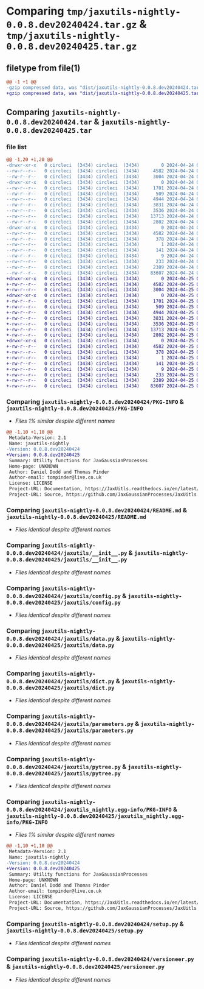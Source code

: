 # Comparing `tmp/jaxutils-nightly-0.0.8.dev20240424.tar.gz` & `tmp/jaxutils-nightly-0.0.8.dev20240425.tar.gz`

## filetype from file(1)

```diff
@@ -1 +1 @@
-gzip compressed data, was "dist/jaxutils-nightly-0.0.8.dev20240424.tar", last modified: Wed Apr 24 00:06:39 2024, max compression
+gzip compressed data, was "dist/jaxutils-nightly-0.0.8.dev20240425.tar", last modified: Thu Apr 25 00:06:45 2024, max compression
```

## Comparing `jaxutils-nightly-0.0.8.dev20240424.tar` & `jaxutils-nightly-0.0.8.dev20240425.tar`

### file list

```diff
@@ -1,20 +1,20 @@
-drwxr-xr-x   0 circleci  (3434) circleci  (3434)        0 2024-04-24 00:06:39.637391 jaxutils-nightly-0.0.8.dev20240424/
--rw-r--r--   0 circleci  (3434) circleci  (3434)     4582 2024-04-24 00:06:39.637391 jaxutils-nightly-0.0.8.dev20240424/PKG-INFO
--rw-r--r--   0 circleci  (3434) circleci  (3434)     3004 2024-04-24 00:06:32.000000 jaxutils-nightly-0.0.8.dev20240424/README.md
-drwxr-xr-x   0 circleci  (3434) circleci  (3434)        0 2024-04-24 00:06:39.641391 jaxutils-nightly-0.0.8.dev20240424/jaxutils/
--rw-r--r--   0 circleci  (3434) circleci  (3434)     1701 2024-04-24 00:06:32.000000 jaxutils-nightly-0.0.8.dev20240424/jaxutils/__init__.py
--rw-r--r--   0 circleci  (3434) circleci  (3434)      509 2024-04-24 00:06:39.641391 jaxutils-nightly-0.0.8.dev20240424/jaxutils/_version.py
--rw-r--r--   0 circleci  (3434) circleci  (3434)     4944 2024-04-24 00:06:32.000000 jaxutils-nightly-0.0.8.dev20240424/jaxutils/config.py
--rw-r--r--   0 circleci  (3434) circleci  (3434)     3831 2024-04-24 00:06:32.000000 jaxutils-nightly-0.0.8.dev20240424/jaxutils/data.py
--rw-r--r--   0 circleci  (3434) circleci  (3434)     3536 2024-04-24 00:06:32.000000 jaxutils-nightly-0.0.8.dev20240424/jaxutils/dict.py
--rw-r--r--   0 circleci  (3434) circleci  (3434)    13713 2024-04-24 00:06:32.000000 jaxutils-nightly-0.0.8.dev20240424/jaxutils/parameters.py
--rw-r--r--   0 circleci  (3434) circleci  (3434)     2802 2024-04-24 00:06:32.000000 jaxutils-nightly-0.0.8.dev20240424/jaxutils/pytree.py
-drwxr-xr-x   0 circleci  (3434) circleci  (3434)        0 2024-04-24 00:06:39.637391 jaxutils-nightly-0.0.8.dev20240424/jaxutils_nightly.egg-info/
--rw-r--r--   0 circleci  (3434) circleci  (3434)     4582 2024-04-24 00:06:39.000000 jaxutils-nightly-0.0.8.dev20240424/jaxutils_nightly.egg-info/PKG-INFO
--rw-r--r--   0 circleci  (3434) circleci  (3434)      378 2024-04-24 00:06:39.000000 jaxutils-nightly-0.0.8.dev20240424/jaxutils_nightly.egg-info/SOURCES.txt
--rw-r--r--   0 circleci  (3434) circleci  (3434)        1 2024-04-24 00:06:39.000000 jaxutils-nightly-0.0.8.dev20240424/jaxutils_nightly.egg-info/dependency_links.txt
--rw-r--r--   0 circleci  (3434) circleci  (3434)      141 2024-04-24 00:06:39.000000 jaxutils-nightly-0.0.8.dev20240424/jaxutils_nightly.egg-info/requires.txt
--rw-r--r--   0 circleci  (3434) circleci  (3434)        9 2024-04-24 00:06:39.000000 jaxutils-nightly-0.0.8.dev20240424/jaxutils_nightly.egg-info/top_level.txt
--rw-r--r--   0 circleci  (3434) circleci  (3434)      233 2024-04-24 00:06:39.637391 jaxutils-nightly-0.0.8.dev20240424/setup.cfg
--rw-r--r--   0 circleci  (3434) circleci  (3434)     2389 2024-04-24 00:06:32.000000 jaxutils-nightly-0.0.8.dev20240424/setup.py
--rw-r--r--   0 circleci  (3434) circleci  (3434)    83607 2024-04-24 00:06:32.000000 jaxutils-nightly-0.0.8.dev20240424/versioneer.py
+drwxr-xr-x   0 circleci  (3434) circleci  (3434)        0 2024-04-25 00:06:45.062006 jaxutils-nightly-0.0.8.dev20240425/
+-rw-r--r--   0 circleci  (3434) circleci  (3434)     4582 2024-04-25 00:06:45.062006 jaxutils-nightly-0.0.8.dev20240425/PKG-INFO
+-rw-r--r--   0 circleci  (3434) circleci  (3434)     3004 2024-04-25 00:06:37.000000 jaxutils-nightly-0.0.8.dev20240425/README.md
+drwxr-xr-x   0 circleci  (3434) circleci  (3434)        0 2024-04-25 00:06:45.066006 jaxutils-nightly-0.0.8.dev20240425/jaxutils/
+-rw-r--r--   0 circleci  (3434) circleci  (3434)     1701 2024-04-25 00:06:37.000000 jaxutils-nightly-0.0.8.dev20240425/jaxutils/__init__.py
+-rw-r--r--   0 circleci  (3434) circleci  (3434)      509 2024-04-25 00:06:45.066006 jaxutils-nightly-0.0.8.dev20240425/jaxutils/_version.py
+-rw-r--r--   0 circleci  (3434) circleci  (3434)     4944 2024-04-25 00:06:37.000000 jaxutils-nightly-0.0.8.dev20240425/jaxutils/config.py
+-rw-r--r--   0 circleci  (3434) circleci  (3434)     3831 2024-04-25 00:06:37.000000 jaxutils-nightly-0.0.8.dev20240425/jaxutils/data.py
+-rw-r--r--   0 circleci  (3434) circleci  (3434)     3536 2024-04-25 00:06:37.000000 jaxutils-nightly-0.0.8.dev20240425/jaxutils/dict.py
+-rw-r--r--   0 circleci  (3434) circleci  (3434)    13713 2024-04-25 00:06:37.000000 jaxutils-nightly-0.0.8.dev20240425/jaxutils/parameters.py
+-rw-r--r--   0 circleci  (3434) circleci  (3434)     2802 2024-04-25 00:06:37.000000 jaxutils-nightly-0.0.8.dev20240425/jaxutils/pytree.py
+drwxr-xr-x   0 circleci  (3434) circleci  (3434)        0 2024-04-25 00:06:45.062006 jaxutils-nightly-0.0.8.dev20240425/jaxutils_nightly.egg-info/
+-rw-r--r--   0 circleci  (3434) circleci  (3434)     4582 2024-04-25 00:06:45.000000 jaxutils-nightly-0.0.8.dev20240425/jaxutils_nightly.egg-info/PKG-INFO
+-rw-r--r--   0 circleci  (3434) circleci  (3434)      378 2024-04-25 00:06:45.000000 jaxutils-nightly-0.0.8.dev20240425/jaxutils_nightly.egg-info/SOURCES.txt
+-rw-r--r--   0 circleci  (3434) circleci  (3434)        1 2024-04-25 00:06:45.000000 jaxutils-nightly-0.0.8.dev20240425/jaxutils_nightly.egg-info/dependency_links.txt
+-rw-r--r--   0 circleci  (3434) circleci  (3434)      141 2024-04-25 00:06:45.000000 jaxutils-nightly-0.0.8.dev20240425/jaxutils_nightly.egg-info/requires.txt
+-rw-r--r--   0 circleci  (3434) circleci  (3434)        9 2024-04-25 00:06:45.000000 jaxutils-nightly-0.0.8.dev20240425/jaxutils_nightly.egg-info/top_level.txt
+-rw-r--r--   0 circleci  (3434) circleci  (3434)      233 2024-04-25 00:06:45.062006 jaxutils-nightly-0.0.8.dev20240425/setup.cfg
+-rw-r--r--   0 circleci  (3434) circleci  (3434)     2389 2024-04-25 00:06:37.000000 jaxutils-nightly-0.0.8.dev20240425/setup.py
+-rw-r--r--   0 circleci  (3434) circleci  (3434)    83607 2024-04-25 00:06:37.000000 jaxutils-nightly-0.0.8.dev20240425/versioneer.py
```

### Comparing `jaxutils-nightly-0.0.8.dev20240424/PKG-INFO` & `jaxutils-nightly-0.0.8.dev20240425/PKG-INFO`

 * *Files 1% similar despite different names*

```diff
@@ -1,10 +1,10 @@
 Metadata-Version: 2.1
 Name: jaxutils-nightly
-Version: 0.0.8.dev20240424
+Version: 0.0.8.dev20240425
 Summary: Utility functions for JaxGaussianProcesses
 Home-page: UNKNOWN
 Author: Daniel Dodd and Thomas Pinder
 Author-email: tompinder@live.co.uk
 License: LICENSE
 Project-URL: Documentation, https://JaxUitls.readthedocs.io/en/latest/
 Project-URL: Source, https://github.com/JaxGaussianProcesses/JaxUitls
```

### Comparing `jaxutils-nightly-0.0.8.dev20240424/README.md` & `jaxutils-nightly-0.0.8.dev20240425/README.md`

 * *Files identical despite different names*

### Comparing `jaxutils-nightly-0.0.8.dev20240424/jaxutils/__init__.py` & `jaxutils-nightly-0.0.8.dev20240425/jaxutils/__init__.py`

 * *Files identical despite different names*

### Comparing `jaxutils-nightly-0.0.8.dev20240424/jaxutils/config.py` & `jaxutils-nightly-0.0.8.dev20240425/jaxutils/config.py`

 * *Files identical despite different names*

### Comparing `jaxutils-nightly-0.0.8.dev20240424/jaxutils/data.py` & `jaxutils-nightly-0.0.8.dev20240425/jaxutils/data.py`

 * *Files identical despite different names*

### Comparing `jaxutils-nightly-0.0.8.dev20240424/jaxutils/dict.py` & `jaxutils-nightly-0.0.8.dev20240425/jaxutils/dict.py`

 * *Files identical despite different names*

### Comparing `jaxutils-nightly-0.0.8.dev20240424/jaxutils/parameters.py` & `jaxutils-nightly-0.0.8.dev20240425/jaxutils/parameters.py`

 * *Files identical despite different names*

### Comparing `jaxutils-nightly-0.0.8.dev20240424/jaxutils/pytree.py` & `jaxutils-nightly-0.0.8.dev20240425/jaxutils/pytree.py`

 * *Files identical despite different names*

### Comparing `jaxutils-nightly-0.0.8.dev20240424/jaxutils_nightly.egg-info/PKG-INFO` & `jaxutils-nightly-0.0.8.dev20240425/jaxutils_nightly.egg-info/PKG-INFO`

 * *Files 1% similar despite different names*

```diff
@@ -1,10 +1,10 @@
 Metadata-Version: 2.1
 Name: jaxutils-nightly
-Version: 0.0.8.dev20240424
+Version: 0.0.8.dev20240425
 Summary: Utility functions for JaxGaussianProcesses
 Home-page: UNKNOWN
 Author: Daniel Dodd and Thomas Pinder
 Author-email: tompinder@live.co.uk
 License: LICENSE
 Project-URL: Documentation, https://JaxUitls.readthedocs.io/en/latest/
 Project-URL: Source, https://github.com/JaxGaussianProcesses/JaxUitls
```

### Comparing `jaxutils-nightly-0.0.8.dev20240424/setup.py` & `jaxutils-nightly-0.0.8.dev20240425/setup.py`

 * *Files identical despite different names*

### Comparing `jaxutils-nightly-0.0.8.dev20240424/versioneer.py` & `jaxutils-nightly-0.0.8.dev20240425/versioneer.py`

 * *Files identical despite different names*

